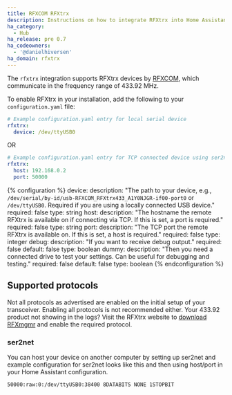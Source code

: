 ```yaml
---
title: RFXCOM RFXtrx
description: Instructions on how to integrate RFXtrx into Home Assistant.
ha_category:
  - Hub
ha_release: pre 0.7
ha_codeowners:
  - '@danielhiversen'
ha_domain: rfxtrx
---
```


The `rfxtrx` integration supports RFXtrx devices by [RFXCOM](http://www.rfxcom.com), which communicate in the frequency range of 433.92 MHz.

To enable RFXtrx in your installation, add the following to your `configuration.yaml` file:

```yaml
# Example configuration.yaml entry for local serial device
rfxtrx:
  device: /dev/ttyUSB0
```

OR

```yaml
# Example configuration.yaml entry for TCP connected device using ser2net
rfxtrx:
  host: 192.168.0.2
  port: 50000
```

{% configuration %}
device:
  description: "The path to your device, e.g., `/dev/serial/by-id/usb-RFXCOM_RFXtrx433_A1Y0NJGR-if00-port0` or `/dev/ttyUSB0`. Required if you are using a locally connected USB device."
  required: false
  type: string
host:
  description: "The hostname the remote RFXtrx is available on if connecting via TCP. If this is set, a port is required."
  required: false
  type: string
port:
  description: "The TCP port the remote RFXtrx is available on. If this is set, a host is required."
  required: false
  type: integer
debug:
  description: "If you want to receive debug output."
  required: false
  default: false
  type: boolean
dummy:
  description: "Then you need a connected drive to test your settings. Can be useful for debugging and testing."
  required: false
  default: false
  type: boolean
{% endconfiguration %}

## Supported protocols

Not all protocols as advertised are enabled on the initial setup of your transceiver. Enabling all protocols is not recommended either. Your 433.92 product not showing in the logs? Visit the RFXtrx website to [download RFXmgmr](http://www.rfxcom.com/epages/78165469.sf/en_GB/?ViewObjectPath=%2FShops%2F78165469%2FCategories%2FDownloads) and enable the required protocol.

### ser2net

You can host your device on another computer by setting up ser2net and example configuration for ser2net looks like this and then using host/port in your Home Assistant configuration.

```text
50000:raw:0:/dev/ttyUSB0:38400 8DATABITS NONE 1STOPBIT
```
